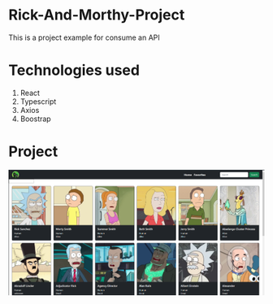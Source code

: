 # Rick-And-Morthy-Project

This is a project example for consume an API 

# Technologies used
1. React
2. Typescript
3. Axios
4. Boostrap

# Project
![](https://github.com/Mitch-coder/Rick-And-Morthy-Project/blob/master/public/rickAndMorthyHome.png?raw=true)
